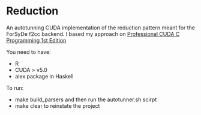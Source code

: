 Reduction
=========

An autotunning CUDA implementation of the reduction pattern meant for the ForSyDe f2cc backend.
I based my approach on [Professional CUDA C Programming 1st Edition](https://www.amazon.com/Professional-CUDA-Programming-John-Cheng/dp/1118739329/ref=pd_bxgy_14_img_2/163-0340861-1801263?ie=UTF8&psc=1&refRID=51JY2YVCC8W0Y0PQWNE7)

You need to have:
  * R 
  * CUDA > v5.0
  * alex package in Haskell

To run:
  * make build_parsers and then run the autotunner.sh scirpt
  * make clear to reinstate the project 
